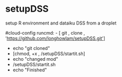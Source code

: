 # setupDSS
setup R environment and dataiku DSS  from a droplet

#cloud-config
runcmd:
  \- [ git , clone , 'https://github.com/longhowlam/setupDSS.git']
  - echo "git cloned"
  - [chmod, +x , /setupDSS/startit.sh]
  - echo "changed mod"
  - /setupDSS/startit.sh
  - echo "Finished"
